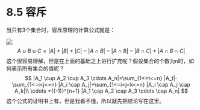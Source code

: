 # 8.5 容斥

当只有3个集合时，容斥原理的计算公式就是：

![](https://tva1.sinaimg.cn/large/008eGmZEgy1gn1inxsk7vj30c80ac3z0.jpg)
$$
A \cup B \cup C=|A|+|B|+|C|-|A \cap B|-|A \cap B|-|B \cap C|+|A \cap B \cap C|
$$
这个很容易理解，但是在上面的基础之上进行扩充呢？假设集合的个数为n时，如何表示所有集合的值呢？
$$
|A_1 \cup A_2 \cup A_3 \cdots A_n|=\sum_{1<=t<=n} |A_t|-\sum_{1<=i<j<=n} |A_i \cap A_j|+\sum_{1<=i<j<k<=n} |A_i \cap A_j \cap A_k|\\ \cdots +{(-1)}^{n+1} |A_1 \cap A_2 \cap A_3 \cdots \cap A_n|
$$
这个公式的证明书上有，但是我看不懂，所以就先把结论写在这里。

